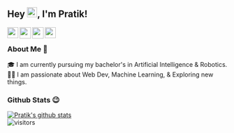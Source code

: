 ## Hey <img src= "https://github.com/TheDudeThatCode/TheDudeThatCode/blob/master/Assets/Hi.gif" width='23px' height='23px'>, I'm Pratik!

<a href="https://www.linkedin.com/in/prxtikk/">
  <img align="left" width="25px" src="https://cdn.jsdelivr.net/npm/simple-icons@v3/icons/linkedin.svg"  />
</a>
<a href="https://twitter.com/Prxtikk">
  <img align="left" width="26px" src="https://cdn.jsdelivr.net/npm/simple-icons@v3/icons/twitter.svg" />
</a>
<a href="mailto:pratikrgws1234@gmail.com">
  <img align="left" width="26px" src="https://cdn.jsdelivr.net/npm/simple-icons@v3/icons/gmail.svg" />
</a>
<a href="https://dev.to/prxtikk">
  <img align="left" width="25px" src="https://cdn.jsdelivr.net/npm/simple-icons@v3/icons/medium.svg" />
</a>  

<br />

### About Me 🙌
🎓 I am currently pursuing my bachelor's in Artificial Intelligence & Robotics. </br>
👨‍💻  I am passionate about Web Dev, Machine Learning, & Exploring new things. </br>

### Github Stats 😉

[![Pratik's github stats](https://github-readme-stats.vercel.app/api?username=prxtikk-18&show_icons=true&hide_border=true)](https://github.com/prxtikk-18)
<br />
![visitors](https://visitor-badge.laobi.icu/badge?page_id=prxtikk-18.prxtikk-18)

